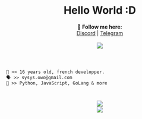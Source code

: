 <h1 align="center">Hello World :D</h1>

<p align="center">
  <b>🖤 Follow me here:</b><br>
  <a href="https://discord.gg/ZZDHa52cVJ">Discord</a> |
  <a href="https://t.me/askineiko">Telegram</a>
  <br><br>
  <img src="https://giffiles.alphacoders.com/183/183296.gif">
  <br><br>
</p>

#
```diff
👤 >> 16 years old, french developper.
🗣️ >> sysys.owo@gmail.com
🐺 >> Python, JavaScript, GoLang & more
```
#

<div align="center">
    <div>
        <img src="https://github-readme-stats.vercel.app/api?username=Askin242&theme=default&show_icons=true&hide_border=false&count_private=true">
    </div>
    <div>
        <img src="https://github-readme-streak-stats.herokuapp.com/?user=Askin242&theme=default&hide_border=true">
    </div>
</div>
